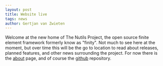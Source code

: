 ```yaml
---
layout: post
title: Website live
tags: news
author: Gertjan van Zwieten
---
```


Welcome at the new home of The Nutils Project, the open source finite element
framework formerly know as "finity". Not much to see here at the moment, but
over time this will be the go to location to read about releases, planned
features, and other news surrounding the project. For now there is the
[about](/about.html) page, and of course the
[github](http://github.com/nutils/nutils/) repository.
